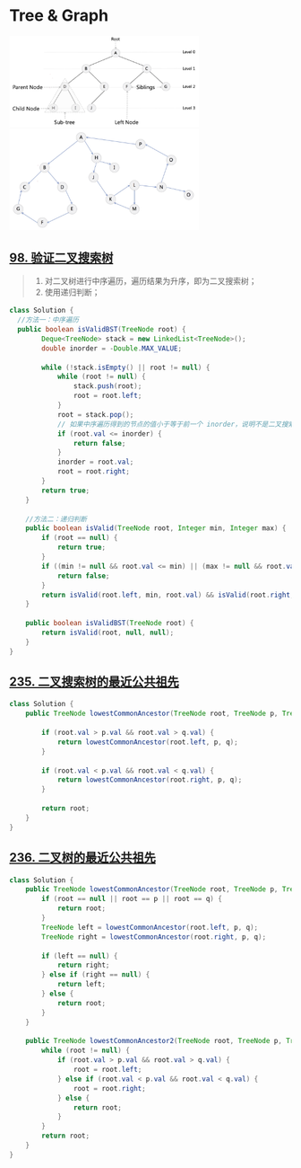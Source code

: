 # Tree & Graph

<img src="img/image-20220728095949088.png" alt="image-20220728095949088" style="zoom:33%;" />

<img src="img/image-20220728095955972.png" alt="image-20220728095955972" style="zoom:33%;" />



## [98. 验证二叉搜索树](https://leetcode.cn/problems/validate-binary-search-tree/)

> 1. 对二叉树进行中序遍历，遍历结果为升序，即为二叉搜索树；
> 2. 使用递归判断；

```java
class Solution {
  //方法一：中序遍历
  public boolean isValidBST(TreeNode root) {
        Deque<TreeNode> stack = new LinkedList<TreeNode>();
        double inorder = -Double.MAX_VALUE;

        while (!stack.isEmpty() || root != null) {
            while (root != null) {
                stack.push(root);
                root = root.left;
            }
            root = stack.pop();
            // 如果中序遍历得到的节点的值小于等于前一个 inorder，说明不是二叉搜索树
            if (root.val <= inorder) {
                return false;
            }
            inorder = root.val;
            root = root.right;
        }
        return true;
    }
  
    //方法二：递归判断
    public boolean isValid(TreeNode root, Integer min, Integer max) {
        if (root == null) {
            return true;
        }
        if ((min != null && root.val <= min) || (max != null && root.val >= max)) {
            return false;
        }
        return isValid(root.left, min, root.val) && isValid(root.right, root.val, max);
    }

    public boolean isValidBST(TreeNode root) {
        return isValid(root, null, null);
    }
}
```



## [235. 二叉搜索树的最近公共祖先](https://leetcode.cn/problems/lowest-common-ancestor-of-a-binary-search-tree/)

```java
class Solution {
    public TreeNode lowestCommonAncestor(TreeNode root, TreeNode p, TreeNode q) {

        if (root.val > p.val && root.val > q.val) {
            return lowestCommonAncestor(root.left, p, q);
        }

        if (root.val < p.val && root.val < q.val) {
            return lowestCommonAncestor(root.right, p, q);
        }

        return root;
    }
}
```



##  [236. 二叉树的最近公共祖先](https://leetcode.cn/problems/lowest-common-ancestor-of-a-binary-tree/)

```java
class Solution {
    public TreeNode lowestCommonAncestor(TreeNode root, TreeNode p, TreeNode q) {
        if (root == null || root == p || root == q) {
            return root;
        }
        TreeNode left = lowestCommonAncestor(root.left, p, q);
        TreeNode right = lowestCommonAncestor(root.right, p, q);

        if (left == null) {
            return right;
        } else if (right == null) {
            return left;
        } else {
            return root;
        }
    }
  
  	public TreeNode lowestCommonAncestor2(TreeNode root, TreeNode p, TreeNode q) {
        while (root != null) {
            if (root.val > p.val && root.val > q.val) {
                root = root.left;
            } else if (root.val < p.val && root.val < q.val) {
                root = root.right;
            } else {
                return root;
            }
        }
        return root;
    }
}
```

